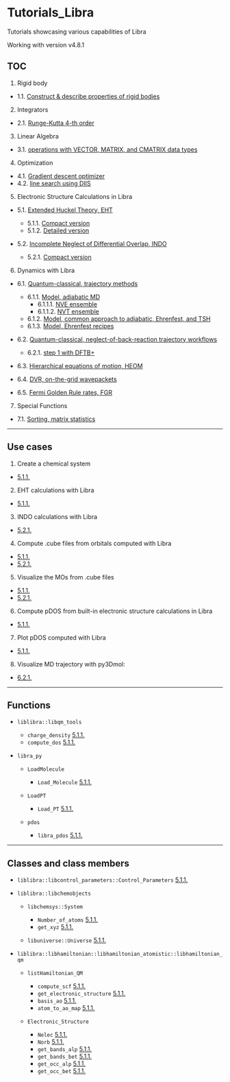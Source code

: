 # Tutorials_Libra
Tutorials showcasing various capabilities of Libra

Working with version v4.8.1

## TOC

1. Rigid body
 * 1.1. [Construct & describe properties of rigid bodies](1_rigid_body/1_setup)

2. Integrators
 * 2.1. [Runge-Kutta 4-th order](2_integrators/1_runge_kutta_4th_order)

3. Linear Algebra
 * 3.1. [operations with VECTOR, MATRIX, and CMATRIX data types](3_linear_algebra/1_vector_matrix_cmatrix_basics)

4. Optimization
 * 4.1. [Gradient descent optimizer](4_optimization/1_gradient_descent)
 * 4.2. [line search using DIIS](4_optimization/2_diis)

5. Electronic Structure Calculations in Libra
 * 5.1. [Extended Huckel Theory, EHT](5_electronic_structure/1_eht)
    * 5.1.1. [Compact version](5_electronic_structure/1_eht/1_compact)
    * 5.1.2. [Detailed version](5_electronic_structure/1_eht/2_detailed)

 * 5.2. [Incomplete Neglect of Differential Overlap, INDO](5_electronic_structure/2_indo)
    * 5.2.1. [Compact version](5_electronic_structure/2_indo/1_compact)

6. Dynamics with Libra
 * 6.1. [Quantum-classical, trajectory methods](6_dynamics/1_trajectory_based)
    * 6.1.1. [Model, adiabatic MD](6_dynamics/1_trajectory_based/1_model_adiabatic)       
        * 6.1.1.1. [NVE ensemble](6_dynamics/1_trajectory_based/1_model_adiabatic/1_nve)
        * 6.1.1.2. [NVT ensemble](6_dynamics/1_trajectory_based/1_model_adiabatic/1_nvt)
    * 6.1.2. [Model, common approach to adiabatic, Ehrenfest, and TSH](6_dynamics/1_trajectory_based/2_model_adiabatic)
    * 6.1.3. [Model, Ehrenfest recipes](6_dynamics/1_trajectory_based/3_model_ehrenfest_recipes)

 * 6.2. [Quantum-classical, neglect-of-back-reaction trajectory workflows](6_dynamics/2_nbra_workflows)
    * 6.2.1. [step 1 with DFTB+](6_dynamics/2_nbra_workflows/1_step1_dftb)

 * 6.3. [Hierarchical equations of motion, HEOM](6_dynamics/3_heom)

 * 6.4. [DVR, on-the-grid wavepackets](6_dynamics/4_wavepackets)

 * 6.5. [Fermi Golden Rule rates, FGR](6_dynamics/5_fgr)


7. Special Functions
 * 7.1. [Sorting, matrix statistics](7_special_functions/1_sorting_matrix_statistics)


_______________________________

## Use cases

1. Create a chemical system
  * [5.1.1.](5_electronic_structure/1_eht/1_compact/tutorial.ipynb)
  
2. EHT calculations with Libra
  * [5.1.1.](5_electronic_structure/1_eht/1_compact/tutorial.ipynb)

3. INDO calculations with Libra
  * [5.2.1.](5_electronic_structure/2_indo/1_compact/tutorial.ipynb)

4. Compute .cube files from orbitals computed with Libra
  * [5.1.1.](5_electronic_structure/1_eht/1_compact/tutorial.ipynb)
  * [5.2.1.](5_electronic_structure/2_indo/1_compact/tutorial.ipynb)

5. Visualize the MOs from .cube files
  * [5.1.1.](5_electronic_structure/1_eht/1_compact/tutorial.ipynb)
  * [5.2.1.](5_electronic_structure/2_eht/1_compact/tutorial.ipynb)

6. Compute pDOS from built-in electronic structure calculations in Libra
  * [5.1.1.](5_electronic_structure/1_eht/1_compact/tutorial.ipynb)

7. Plot pDOS computed with Libra
  * [5.1.1.](5_electronic_structure/1_eht/1_compact/tutorial.ipynb)

8. Visualize MD trajectory with py3Dmol:
  * [6.2.1.](6_dynamics/2_nbra_workflows/1_step1_dftb/tutorial.ipynb)


_______________________________


## Functions

- `liblibra::libqm_tools`
  - `charge_density` [5.1.1.](5_electronic_structure/1_eht/1_compact/tutorial.ipynb)
  - `compute_dos` [5.1.1.](5_electronic_structure/1_eht/1_compact/tutorial.ipynb)


- `libra_py`
  - `LoadMolecule`
    - `Load_Molecule` [5.1.1.](5_electronic_structure/1_eht/1_compact/tutorial.ipynb)
   
   
  - `LoadPT`
    - `Load_PT` [5.1.1.](5_electronic_structure/1_eht/1_compact/tutorial.ipynb)
    
  - `pdos`
    - `libra_pdos` [5.1.1.](5_electronic_structure/1_eht/1_compact/tutorial.ipynb)



_______________________________


## Classes and class members

- `liblibra::libcontrol_parameters::Control_Parameters` [5.1.1.](5_electronic_structure/1_eht/1_compact/tutorial.ipynb)


- `liblibra::libchemobjects`
  - `libchemsys::System`
    - `Number_of_atoms` [5.1.1.](5_electronic_structure/1_eht/1_compact/tutorial.ipynb)
    - `get_xyz` [5.1.1.](5_electronic_structure/1_eht/1_compact/tutorial.ipynb)
        
    
  - `libuniverse::Universe` [5.1.1.](5_electronic_structure/1_eht/1_compact/tutorial.ipynb)


- `liblibra::libhamiltonian::libhamiltonian_atomistic::libhamiltonian_qm`
  - `listHamiltonian_QM`
    - `compute_scf` [5.1.1.](5_electronic_structure/1_eht/1_compact/tutorial.ipynb)
    - `get_electronic_structure` [5.1.1.](5_electronic_structure/1_eht/1_compact/tutorial.ipynb)
    - `basis_ao` [5.1.1.](5_electronic_structure/1_eht/1_compact/tutorial.ipynb)
    - `atom_to_ao_map` [5.1.1.](5_electronic_structure/1_eht/1_compact/tutorial.ipynb)


  - `Electronic_Structure`
    - `Nelec` [5.1.1.](5_electronic_structure/1_eht/1_compact/tutorial.ipynb)
    - `Norb` [5.1.1.](5_electronic_structure/1_eht/1_compact/tutorial.ipynb)
    - `get_bands_alp` [5.1.1.](5_electronic_structure/1_eht/1_compact/tutorial.ipynb)
    - `get_bands_bet` [5.1.1.](5_electronic_structure/1_eht/1_compact/tutorial.ipynb)
    - `get_occ_alp` [5.1.1.](5_electronic_structure/1_eht/1_compact/tutorial.ipynb)
    - `get_occ_bet` [5.1.1.](5_electronic_structure/1_eht/1_compact/tutorial.ipynb)


